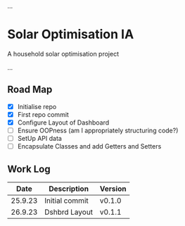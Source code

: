 ...
# Solar Optimisation IA
A household solar optimisation project

...
## Road Map
- [x] Initialise repo
- [x] First repo commit
- [x] Configure Layout of Dashboard
- [ ] Ensure OOPness (am I appropriately structuring code?)
- [ ] SetUp API data
- [ ] Encapsulate Classes and add Getters and Setters

## Work Log
| Date    | Description    | Version |
|---------|----------------|---------|
| 25.9.23 | Initial commit | v0.1.0  |
| 26.9.23 | Dshbrd Layout  | v0.1.1  |
